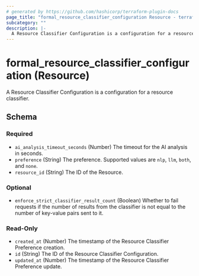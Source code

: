 ```yaml
---
# generated by https://github.com/hashicorp/terraform-plugin-docs
page_title: "formal_resource_classifier_configuration Resource - terraform-provider-formal"
subcategory: ""
description: |-
  A Resource Classifier Configuration is a configuration for a resource classifier.
---
```


# formal_resource_classifier_configuration (Resource)

A Resource Classifier Configuration is a configuration for a resource classifier.



<!-- schema generated by tfplugindocs -->
## Schema

### Required

- `ai_analysis_timeout_seconds` (Number) The timeout for the AI analysis in seconds.
- `preference` (String) The preference. Supported values are `nlp`, `llm`, `both`, and `none`.
- `resource_id` (String) The ID of the Resource.

### Optional

- `enforce_strict_classifier_result_count` (Boolean) Whether to fail requests if the number of results from the classifier is not equal to the number of key-value pairs sent to it.

### Read-Only

- `created_at` (Number) The timestamp of the Resource Classifier Preference creation.
- `id` (String) The ID of the Resource Classifier Configuration.
- `updated_at` (Number) The timestamp of the Resource Classifier Preference update.

